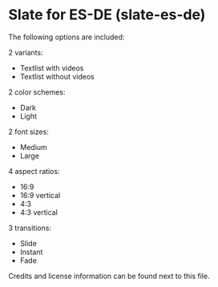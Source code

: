 # Slate for ES-DE (slate-es-de)

The following options are included:

2 variants:

- Textlist with videos
- Textlist without videos

2 color schemes:

- Dark
- Light

2 font sizes:

- Medium
- Large

4 aspect ratios:

- 16:9
- 16:9 vertical
- 4:3
- 4:3 vertical

3 transitions:

- Slide
- Instant
- Fade

Credits and license information can be found next to this file.
